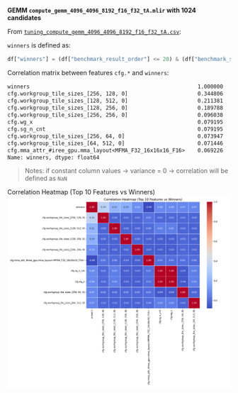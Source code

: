 **GEMM `compute_gemm_4096_4096_8192_f16_f32_tA.mlir` with 1024 candidates**

From [`tuning_compute_gemm_4096_4096_8192_f16_f32_tA.csv`](https://github.com/RattataKing/shark-ai/blob/dispatch_tuner/sharktuner/dispatch_tuner/single_gemm/compute_gemm_4096_4096_8192_f16_f32_tA/tuning_compute_gemm_4096_4096_8192_f16_f32_tA.csv):

`winners` is defined as:
```python
df["winners"] = (df["benchmark_result_order"] <= 20) & (df["benchmark_speedup"] < 1)
```

Correlation matrix between features `cfg.*` and `winners`:
```
winners                                                     1.000000
cfg.workgroup_tile_sizes_[256, 128, 0]                      0.344806
cfg.workgroup_tile_sizes_[128, 512, 0]                      0.211381
cfg.workgroup_tile_sizes_[128, 256, 0]                      0.189788
cfg.workgroup_tile_sizes_[256, 256, 0]                      0.096038
cfg.wg_x                                                    0.079195
cfg.sg_n_cnt                                                0.079195
cfg.workgroup_tile_sizes_[256, 64, 0]                       0.073947
cfg.workgroup_tile_sizes_[64, 512, 0]                       0.071446
cfg.mma_attr_#iree_gpu.mma_layout<MFMA_F32_16x16x16_F16>    0.069226
Name: winners, dtype: float64
```
> Notes: if constant column values -> variance = 0 -> correlation will be defined as `NaN`

Correlation Heatmap (Top 10 Features vs Winners)
![Correlation Heatmap (Top 10 Features vs Winners)](https://github.com/RattataKing/shark-ai/blob/dispatch_tuner/sharktuner/dispatch_tuner/single_gemm/compute_gemm_4096_4096_8192_f16_f32_tA/correlation_heatmap.png)